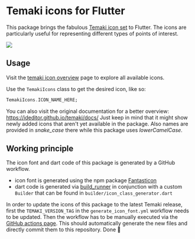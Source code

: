 # Temaki icons for Flutter

This package brings the fabulous [Temaki icon set](https://github.com/ideditor/temaki) to Flutter.
The icons are particularly useful for representing different types of points of interest.

[![](https://cdn.jsdelivr.net/gh/ideditor/temaki@main/dist/temaki-view.svg)](https://opener-next.github.io/temaki_flutter/)

## Usage

Visit the [temaki icon overview](https://opener-next.github.io/temaki_flutter/) page to explore all available icons.

Use the `TemakiIcons` class to get the desired icon, like so:

```dart
TemakiIcons.ICON_NAME_HERE;
```

You can also visit the original documentation for a better overview: https://ideditor.github.io/temaki/docs/
Just keep in mind that it might show newly added icons that aren't yet available in the package. Also names are provided in *snake_case* there while this package uses *lowerCamelCase*.

## Working principle

The icon font and dart code of this package is generated by a GitHub workflow.
- icon font is generated using the npm package [Fantasticon](https://github.com/tancredi/fantasticon)
- dart code is generated via [build_runner](https://pub.dev/packages/build_runner) in conjunction with a custom `Builder` that can be found in `builder/icon_class_generator.dart`

In order to update the icons of this package to the latest Temaki release, first the `TEMAKI_VERSION_TAG` in the `generate_icon_font.yml` workflow needs to be updated. Then the workflow has to be manually executed via the [GitHub actions page](https://github.com/OPENER-next/temaki_flutter/actions/workflows/generate_icon_font.yml). This should automatically generate the new files and directly commit them to this repository. Done 🥳
